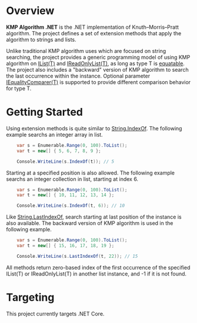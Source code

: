 # Overview

**KMP Algorithm .NET** is the .NET implementation of Knuth–Morris–Pratt algorithm. The project defines a set of extension methods that apply the algorithm to strings and lists.

Unlike traditional KMP algorithm uses which are focused on string searching, the project provides a generic programming model of using KMP algorithm on [IList(T)](https://docs.microsoft.com/en-us/dotnet/core/api/system.collections.generic.ilist-1) and [IReadOnlyList(T)](https://docs.microsoft.com/en-us/dotnet/core/api/system.collections.generic.ireadonlylist-1), as long as type T is [equatable](https://docs.microsoft.com/en-us/dotnet/core/api/system.iequatable-1). The project also includes a "backward" version of KMP algorithm to search the last occurrence within the instance. Optional parameter [IEqualityComparer(T)](https://docs.microsoft.com/en-us/dotnet/core/api/system.collections.generic.iequalitycomparer-1) is supported to provide different comparison behavior for type T.

# Getting Started

Using extension methods is quite similar to [String.IndexOf](https://docs.microsoft.com/en-us/dotnet/core/api/system.string#System_String_IndexOf_System_String_). The following example searchs an integer array in list.

```cs
    var s = Enumerable.Range(0, 100).ToList();
    var t = new[] { 5, 6, 7, 8, 9 };

    Console.WriteLine(s.IndexOf(t)); // 5
```

Starting at a specified position is also allowed. The following example searchs an integer collection in list, starting at index 6.

```cs
    var s = Enumerable.Range(0, 100).ToList();
    var t = new[] { 10, 11, 12, 13, 14 };

    Console.WriteLine(s.IndexOf(t, 6)); // 10
```

Like [String.LastIndexOf](https://docs.microsoft.com/en-us/dotnet/core/api/system.string#System_String_LastIndexOf_System_String_), search starting at last position of the instance is also available. The backward version of KMP algorithm is used in the following example. 

```cs
    var s = Enumerable.Range(0, 100).ToList();
    var t = new[] { 15, 16, 17, 18, 19 };

    Console.WriteLine(s.LastIndexOf(t, 22)); // 15
```

All methods return zero-based index of the first occurrence of the specified IList(T) or IReadOnlyList(T) in another list instance, and -1 if it is not found.

# Targeting

This project currently targets .NET Core.

